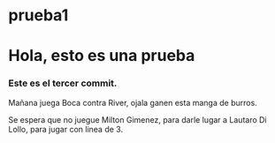 # prueba1

<h1>Hola, esto es una prueba</h1>
<h3>Este es el tercer commit.</h3>
<h7>Mañana juega Boca contra River, ojala ganen esta manga de burros.</h7>

<h7> Se espera que no juegue Milton Gimenez, para darle lugar a Lautaro Di Lollo, para jugar con linea de 3.</h7>
